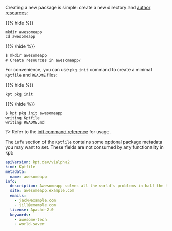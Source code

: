 Creating a new package is simple: create a new directory and [author resources]:

{{% hide %}}

<!--@verifyBook-->
```shell
mkdir awesomeapp
cd awesomeapp
```

{{% /hide %}}

```shell
$ mkdir awesomeapp
# Create resources in awesomeapp/
```

For convenience, you can use `pkg init` command to create a minimal `Kptfile`
and `README` files:

{{% hide %}}

<!--@verifyBook-->
```shell
kpt pkg init
```

{{% /hide %}}

```shell
$ kpt pkg init awesomeapp
writing Kptfile
writing README.md
```

?> Refer to the [init command reference][init-doc] for usage.

The `info` section of the `Kptfile` contains some optional package metadata you
may want to set. These fields are not consumed by any functionality in kpt:

```yaml
apiVersion: kpt.dev/v1alpha2
kind: Kptfile
metadata:
  name: awesomeapp
info:
  description: Awesomeapp solves all the world's problems in half the time.
  site: awesomeapp.example.com
  emails:
    - jack@example.com
    - jill@example.com
  license: Apache-2.0
  keywords:
    - awesome-tech
    - world-saver
```

[author resources]: /book/03-packages/03-editing-a-package
[init-doc]: /reference/cli/pkg/init/
